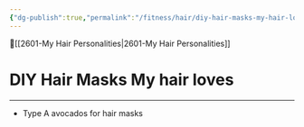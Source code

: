 ```yaml
---
{"dg-publish":true,"permalink":"/fitness/hair/diy-hair-masks-my-hair-loves/","dgPassFrontmatter":true,"created":"","updated":""}
---
```


🔺[[2601-My Hair Personalities\|2601-My Hair Personalities]]

# DIY Hair Masks My hair loves
***

- Type A avocados for hair masks
